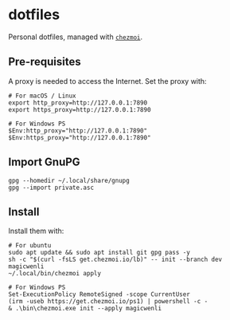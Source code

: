 # dotfiles

Personal dotfiles, managed with [`chezmoi`](https://github.com/twpayne/chezmoi).

## Pre-requisites

A proxy is needed to access the Internet. Set the proxy with:

    # For macOS / Linux
    export http_proxy=http://127.0.0.1:7890
    export https_proxy=http://127.0.0.1:7890

    # For Windows PS
    $Env:http_proxy="http://127.0.0.1:7890"
    $Env:https_proxy="http://127.0.0.1:7890"

## Import GnuPG

```shell
gpg --homedir ~/.local/share/gnupg
gpg --import private.asc
```

## Install

Install them with:

    # For ubuntu
    sudo apt update && sudo apt install git gpg pass -y
    sh -c "$(curl -fsLS get.chezmoi.io/lb)" -- init --branch dev magicwenli
    ~/.local/bin/chezmoi apply

    # For Windows PS
    Set-ExecutionPolicy RemoteSigned -scope CurrentUser
    (irm -useb https://get.chezmoi.io/ps1) | powershell -c -
    & .\bin\chezmoi.exe init --apply magicwenli
